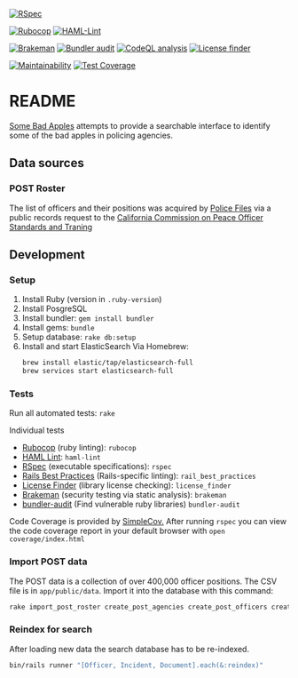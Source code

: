 [![RSpec](https://github.com/TalariaSoftware/somebadapples/actions/workflows/rspec.yml/badge.svg)](https://github.com/TalariaSoftware/somebadapples/actions/workflows/rspec.yml)

[![Rubocop](https://github.com/TalariaSoftware/somebadapples/actions/workflows/rubocop.yml/badge.svg)](https://github.com/TalariaSoftware/somebadapples/actions/workflows/rubocop.yml)
[![HAML-Lint](https://github.com/TalariaSoftware/somebadapples/actions/workflows/haml_lint.yml/badge.svg)](https://github.com/TalariaSoftware/somebadapples/actions/workflows/haml_lint.yml)

[![Brakeman](https://github.com/TalariaSoftware/somebadapples/actions/workflows/brakeman.yml/badge.svg)](https://github.com/TalariaSoftware/somebadapples/actions/workflows/brakeman.yml)
[![Bundler audit](https://github.com/TalariaSoftware/somebadapples/actions/workflows/bundler-audit.yml/badge.svg)](https://github.com/TalariaSoftware/somebadapples/actions/workflows/bundler-audit.yml)
[![CodeQL analysis](https://github.com/TalariaSoftware/somebadapples/actions/workflows/codeql-analysis.yml/badge.svg)](https://github.com/TalariaSoftware/somebadapples/actions/workflows/codeql-analysis.yml)
[![License finder](https://github.com/TalariaSoftware/somebadapples/actions/workflows/license-finder.yml/badge.svg)](https://github.com/TalariaSoftware/somebadapples/actions/workflows/license-finder.yml)

[![Maintainability](https://api.codeclimate.com/v1/badges/ceed13ca74e86e5a4f9c/maintainability)](https://codeclimate.com/github/TalariaSoftware/somebadapples/maintainability)
[![Test Coverage](https://api.codeclimate.com/v1/badges/ceed13ca74e86e5a4f9c/test_coverage)](https://codeclimate.com/github/TalariaSoftware/somebadapples/test_coverage)

# README

[Some Bad Apples](https://somebadapples.org) attempts to provide a searchable
interface to identify some of the bad apples in policing agencies.

## Data sources

### POST Roster

The list of officers and their positions was acquired by [Police
Files](https://policefiles.org/2022/12/24/half-million-cops/) via a public records request to the [California Commission on Peace Officer Standards and Traning](https://post.ca.gov)

## Development

### Setup

1. Install Ruby (version in `.ruby-version`)
2. Install PosgreSQL
2. Install bundler: `gem install bundler`
3. Install gems: `bundle`
4. Setup database: `rake db:setup`
5. Install and start ElasticSearch
  Via Homebrew:
    ```sh
    brew install elastic/tap/elasticsearch-full
    brew services start elasticsearch-full
    ```

### Tests

Run all automated tests: `rake`

Individual tests

- [Rubocop](https://rubocop.org) (ruby linting): `rubocop`
- [HAML Lint](https://github.com/sds/haml-lint#haml-lint): `haml-lint`
- [RSpec](https://rspec.info) (executable specifications): `rspec`
- [Rails Best Practices](https://rails-bestpractices.com) (Rails-specific linting): `rail_best_practices`
- [License Finder](https://github.com/pivotal/LicenseFinder) (library license checking): `license_finder`
- [Brakeman](https://brakemanscanner.org) (security testing via static analysis): `brakeman`
- [bundler-audit](https://github.com/rubysec/bundler-audit#readme) (Find vulnerable ruby libraries) `bundler-audit`

Code Coverage is provided by
[SimpleCov.](https://github.com/simplecov-ruby/simplecov#simplecov----) After
running `rspec` you can view the code coverage report in your default browser
with `open coverage/index.html`

### Import POST data

The POST data is a collection of over 400,000 officer positions. The CSV file is
in `app/public/data`. Import it into the database with this command:

```sh
rake import_post_roster create_post_agencies create_post_officers create_post_positions
```

### Reindex for search

After loading new data the search database has to be re-indexed.

```sh
bin/rails runner "[Officer, Incident, Document].each(&:reindex)"
```

